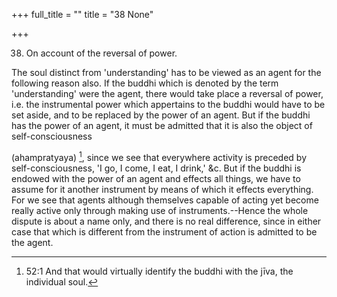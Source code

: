 +++
full_title = ""
title = "38 None"

+++


38. On account of the reversal of power.

The soul distinct from 'understanding' has to be viewed as an agent for the following reason also. If the buddhi which is denoted by the term 'understanding' were the agent, there would take place a reversal of power, i.e. the instrumental power which appertains to the buddhi would have to be set aside, and to be replaced by the power of an agent. But if the buddhi has the power of an agent, it must be admitted that it is also the object of self-consciousness

 (ahampratyaya) [^fn_33], since we see that everywhere activity is preceded by self-consciousness, 'I go, I come, I eat, I drink,' &c. But if the buddhi is endowed with the power of an agent and effects all things, we have to assume for it another instrument by means of which it effects everything. For we see that agents although themselves capable of acting yet become really active only through making use of instruments.--Hence the whole dispute is about a name only, and there is no real difference, since in either case that which is different from the instrument of action is admitted to be the agent.

[^fn_33]: 52:1 And that would virtually identify the buddhi with the jīva, the individual soul.

